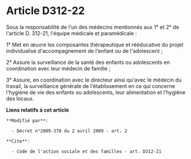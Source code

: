 # Article D312-22

Sous la responsabilité de l'un des médecins mentionnés aux 1° et 2° de l'article D. 312-21, l'équipe médicale et
paramédicale : 

1° Met en œuvre les composantes thérapeutique et rééducative du projet individualisé d'accompagnement de l'enfant ou de
l'adolescent ; 

2° Assure la surveillance de la santé des enfants ou adolescents en coordination avec leur médecin de famille ; 

3° Assure, en coordination avec le directeur ainsi qu'avec le médecin du travail, la surveillance générale de l'établissement
en ce qui concerne l'hygiène de vie des enfants ou adolescents, leur alimentation et l'hygiène des locaux.

**Liens relatifs à cet article**

	**Modifié par**:

	  - Décret n°2009-378 du 2 avril 2009 - art. 2

	**Cite**:

	  - Code de l'action sociale et des familles - art. D312-21
